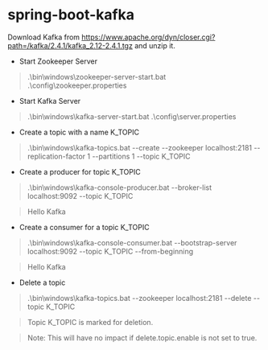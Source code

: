 # spring-boot-kafka

Download Kafka from https://www.apache.org/dyn/closer.cgi?path=/kafka/2.4.1/kafka_2.12-2.4.1.tgz
and unzip it.

* Start Zookeeper Server
>.\bin\windows\zookeeper-server-start.bat .\config\zookeeper.properties

* Start Kafka Server
>.\bin\windows\kafka-server-start.bat .\config\server.properties

* Create a topic with a name K_TOPIC
>.\bin\windows\kafka-topics.bat --create --zookeeper localhost:2181 --replication-factor 1 --partitions 1 --topic K_TOPIC

* Create a producer for topic K_TOPIC
>.\bin\windows\kafka-console-producer.bat --broker-list localhost:9092 --topic K_TOPIC

>Hello Kafka

* Create a consumer for a topic K_TOPIC
>.\bin\windows\kafka-console-consumer.bat --bootstrap-server localhost:9092 --topic K_TOPIC --from-beginning

>Hello Kafka

* Delete a topic
>.\bin\windows\kafka-topics.bat --zookeeper localhost:2181 --delete --topic K_TOPIC

>Topic K_TOPIC is marked for deletion.

>Note: This will have no impact if delete.topic.enable is not set to true.
